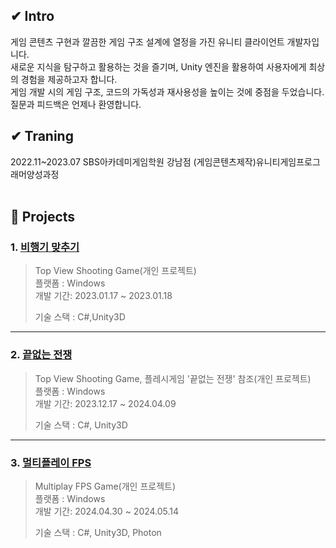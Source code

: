 ## ✔ Intro
게임 콘텐츠 구현과 깔끔한 게임 구조 설계에 열정을 가진 유니티 클라이언트 개발자입니다.    
새로운 지식을 탐구하고 활용하는 것을 즐기며, Unity 엔진을 활용하여 사용자에게 최상의 경험을 제공하고자 합니다.    
게임 개발 시의 게임 구조, 코드의 가독성과 재사용성을 높이는 것에 중점을 두었습니다.     
질문과 피드백은 언제나 환영합니다.
</br>

## ✔ Traning
2022.11~2023.07 SBS아카데미게임학원 강남점 (게임콘텐츠제작)유니티게임프로그래머양성과정    
</br>

## :pushpin: Projects
### 1. [비행기 맞추기](Game/DoubleClickAndCharging)
>Top View Shooting Game(개인 프로젝트)  
>플랫폼 : Windows  
>개발 기간: 2023.01.17 ~ 2023.01.18    
>    
>기술 스택 : C#,Unity3D  

-----------------

### 2. [끝없는 전쟁](Game/EndlessWar)
>Top View Shooting Game, 플레시게임 '끝없는 전쟁' 참조(개인 프로젝트)  
>플랫폼 : Windows  
>개발 기간: 2023.12.17 ~ 2024.04.09  
>    
>기술 스택 : C#, Unity3D  

-----------------

### 3. [멀티플레이 FPS](Game/PhotonFPSGame)
>Multiplay FPS Game(개인 프로젝트)  
>플랫폼 : Windows  
>개발 기간: 2024.04.30 ~ 2024.05.14  
>    
>기술 스택 : C#, Unity3D, Photon

